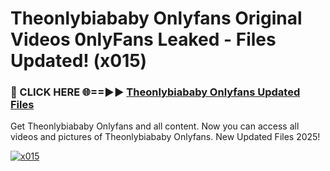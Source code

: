 # Theonlybiababy Onlyfans Original Videos 0nlyFans Leaked - Files Updated! (x015)

<h3>🔴 CLICK HERE 🌐==►► <a href="https://tinyurl.com/2jnfzry5" rel="nofollow">Theonlybiababy Onlyfans Updated Files</a></h3>

Get Theonlybiababy Onlyfans and all content. Now you can access all videos and pictures of Theonlybiababy Onlyfans. New Updated Files 2025!

[![x015](https://i.imgur.com/GyGTBgg.gif)](https://tinyurl.com/2jnfzry5)
